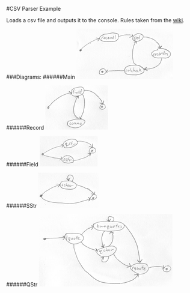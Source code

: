 #CSV Parser Example

Loads a csv file and outputs it to the console. Rules taken from the [wiki](https://en.wikipedia.org/wiki/Comma-separated_values).

###Diagrams:
######Main
![](diagrams/fsm_main.jpg)

######Record
![](diagrams/fsm_record.jpg)


######Field
![](diagrams/fsm_field.jpg)

######SStr
![](diagrams/fsm_sstr.jpg)

######QStr
![](diagrams/fsm_qstr.jpg)
